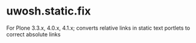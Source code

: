uwosh.static.fix
================

For Plone 3.3.x, 4.0.x, 4.1.x; converts relative links in static text portlets to correct absolute links
